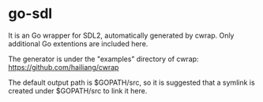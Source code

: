 go-sdl
======

It is an Go wrapper for SDL2, automatically generated by cwrap. Only additional
Go extentions are included here.

The generator is under the "examples" directory of cwrap:
https://github.com/hailiang/cwrap

The default output path is $GOPATH/src, so it is suggested that a symlink is
created under $GOPATH/src to link it here.

